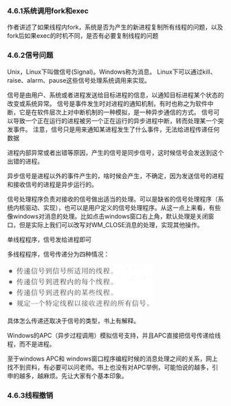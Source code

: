### 4.6.1系统调用fork和exec

作者讲述了如果线程内fork，系统是否为产生的新进程复制所有线程的问题，以及fork后如果exec的时机不同，是否有必要复制线程的问题

### 4.6.2信号问题

Unix，Linux下叫做信号(Signal)。Windows称为消息。
Linux下可以通过kill、raise、alarm、pause这些信号处理系统调用来实现。

信号是由用户、系统或者进程发送给目标进程的信息，以通知目标进程某个状态的改变或系统异常。
信号是事件发生时对进程的通知机制，有时也称之为软件中断，它是在软件层次上对中断机制的一种模拟，是一种异步通信的方式。
信号可以导致一个正在运行的进程被另一个正在运行的异步进程中断，转而处理某一个突发事件。
注意，信号只是用来通知某进程发生了什么事件，无法给进程传递任何数据

进程内部异常或者出错等原因，产生的信号是同步信号，这时候信号会发送到这个出错的进程。

异步信号是进程以外的事件产生的，啥时候会产生，不确定，因为发送信号的进程和接收信号的进程是异步运行的。

信号处理程序负责对接收的信号做出适当的处理。可以是缺省的信号处理程序（系统内核驱动、实现），也可以是用户定义的信号处理程序。从这一点上来看，有些像windows对消息的处理。比如点击windows窗口右上角，默认处理是关闭窗口，但是实际上我们可以改写对WM_CLOSE消息的处理，实现其他操作。

单线程程序，信号发给进程即可

多线程程序，信号传递分为四种情况：

![](../../assets/2022-10-19-12-34-54-image.png)

具体怎么传递还取决于信号的类型，书上有解释。

Windows的APC（异步过程调用）模拟信号支持，并且APC直接把信号传递给线程，而不是进程。

 至于windows APC和 windows窗口程序编程时候的消息处理之间的关系，网上找不到资料，有必要可以问老师。书上也没有对APC举例，可能怕说的越多，引申的越多，越麻烦。先让大家有个基本印象。

### 4.6.3线程撤销

